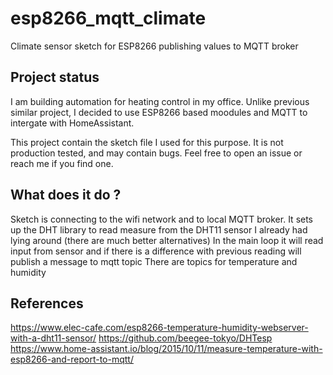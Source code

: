 # esp8266_mqtt_climate
Climate sensor sketch for ESP8266 publishing values to MQTT broker


## Project status
I am building automation for heating control in my office. Unlike previous similar project, I decided to use ESP8266 based moodules and MQTT to intergate with HomeAssistant. 

This project contain the sketch file I used for this purpose. It is not production tested, and may contain bugs. Feel free to open an issue or reach me if you find one.

## What does it do ?
Sketch is connecting to the wifi network and to local MQTT broker. It sets up the DHT library to read measure from the DHT11 sensor I already had lying around (there are much better alternatives)
In the main loop it will read input from sensor and if there is a difference with previous reading will publish a message to mqtt topic
There are topics for temperature and humidity

## References
https://www.elec-cafe.com/esp8266-temperature-humidity-webserver-with-a-dht11-sensor/
https://github.com/beegee-tokyo/DHTesp
https://www.home-assistant.io/blog/2015/10/11/measure-temperature-with-esp8266-and-report-to-mqtt/